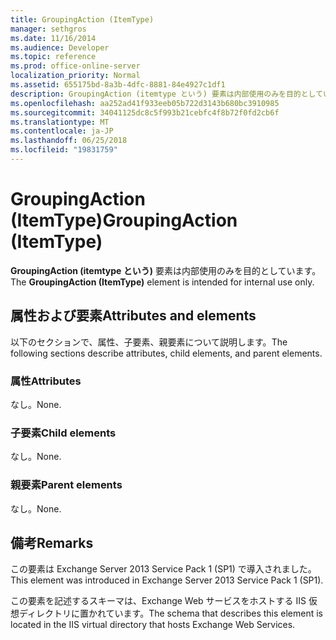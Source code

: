 ```yaml
---
title: GroupingAction (ItemType)
manager: sethgros
ms.date: 11/16/2014
ms.audience: Developer
ms.topic: reference
ms.prod: office-online-server
localization_priority: Normal
ms.assetid: 655175bd-8a3b-4dfc-8881-84e4927c1df1
description: GroupingAction (itemtype という) 要素は内部使用のみを目的としています。
ms.openlocfilehash: aa252ad41f933eeb05b722d3143b680bc3910985
ms.sourcegitcommit: 34041125dc8c5f993b21cebfc4f8b72f0fd2cb6f
ms.translationtype: MT
ms.contentlocale: ja-JP
ms.lasthandoff: 06/25/2018
ms.locfileid: "19831759"
---
```

# <a name="groupingaction-itemtype"></a><span data-ttu-id="36d6b-103">GroupingAction (ItemType)</span><span class="sxs-lookup"><span data-stu-id="36d6b-103">GroupingAction (ItemType)</span></span>

<span data-ttu-id="36d6b-104">**GroupingAction (itemtype という)** 要素は内部使用のみを目的としています。</span><span class="sxs-lookup"><span data-stu-id="36d6b-104">The **GroupingAction (ItemType)** element is intended for internal use only.</span></span> 

## <a name="attributes-and-elements"></a><span data-ttu-id="36d6b-105">属性および要素</span><span class="sxs-lookup"><span data-stu-id="36d6b-105">Attributes and elements</span></span>

<span data-ttu-id="36d6b-106">以下のセクションで、属性、子要素、親要素について説明します。</span><span class="sxs-lookup"><span data-stu-id="36d6b-106">The following sections describe attributes, child elements, and parent elements.</span></span>
  
### <a name="attributes"></a><span data-ttu-id="36d6b-107">属性</span><span class="sxs-lookup"><span data-stu-id="36d6b-107">Attributes</span></span>

<span data-ttu-id="36d6b-108">なし。</span><span class="sxs-lookup"><span data-stu-id="36d6b-108">None.</span></span>
  
### <a name="child-elements"></a><span data-ttu-id="36d6b-109">子要素</span><span class="sxs-lookup"><span data-stu-id="36d6b-109">Child elements</span></span>

<span data-ttu-id="36d6b-110">なし。</span><span class="sxs-lookup"><span data-stu-id="36d6b-110">None.</span></span>
  
### <a name="parent-elements"></a><span data-ttu-id="36d6b-111">親要素</span><span class="sxs-lookup"><span data-stu-id="36d6b-111">Parent elements</span></span>

<span data-ttu-id="36d6b-112">なし。</span><span class="sxs-lookup"><span data-stu-id="36d6b-112">None.</span></span>
  
## <a name="remarks"></a><span data-ttu-id="36d6b-113">備考</span><span class="sxs-lookup"><span data-stu-id="36d6b-113">Remarks</span></span>

<span data-ttu-id="36d6b-114">この要素は Exchange Server 2013 Service Pack 1 (SP1) で導入されました。</span><span class="sxs-lookup"><span data-stu-id="36d6b-114">This element was introduced in Exchange Server 2013 Service Pack 1 (SP1).</span></span>
  
<span data-ttu-id="36d6b-115">この要素を記述するスキーマは、Exchange Web サービスをホストする IIS 仮想ディレクトリに置かれています。</span><span class="sxs-lookup"><span data-stu-id="36d6b-115">The schema that describes this element is located in the IIS virtual directory that hosts Exchange Web Services.</span></span>
  

